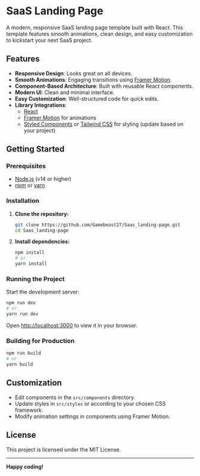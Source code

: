 # SaaS Landing Page

A modern, responsive SaaS landing page template built with React. This template features smooth animations, clean design, and easy customization to kickstart your next SaaS project.

## Features

- **Responsive Design**: Looks great on all devices.
- **Smooth Animations**: Engaging transitions using [Framer Motion](https://www.framer.com/motion/).
- **Component-Based Architecture**: Built with reusable React components.
- **Modern UI**: Clean and minimal interface.
- **Easy Customization**: Well-structured code for quick edits.
- **Library Integrations**:
    - [React](https://react.dev/)
    - [Framer Motion](https://www.framer.com/motion/) for animations
    - [Styled Components](https://styled-components.com/) or [Tailwind CSS](https://tailwindcss.com/) for styling (update based on your project)

## Getting Started

### Prerequisites

- [Node.js](https://nodejs.org/) (v14 or higher)
- [npm](https://www.npmjs.com/) or [yarn](https://yarnpkg.com/)

### Installation

1. **Clone the repository:**
     ```bash
     git clone https://github.com/Gamebeast27/Saas_landing-page.git
     cd Saas_landing-page
     ```

2. **Install dependencies:**
     ```bash
     npm install
     # or
     yarn install
     ```

### Running the Project

Start the development server:

```bash
npm run dev
# or
yarn run dev
```

Open [http://localhost:3000](http://localhost:3000) to view it in your browser.

### Building for Production

```bash
npm run build
# or
yarn build
```

## Customization

- Edit components in the `src/components` directory.
- Update styles in `src/styles` or according to your chosen CSS framework.
- Modify animation settings in components using Framer Motion.

## License

This project is licensed under the MIT License.

---

**Happy coding!**
